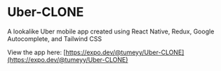 # Uber-CLONE

A lookalike Uber mobile app created using React Native, Redux, Google Autocomplete, and Tailwind CSS

View the app here: [https://expo.dev/@tumeyy/Uber-CLONE](https://expo.dev/@tumeyy/Uber-CLONE)

